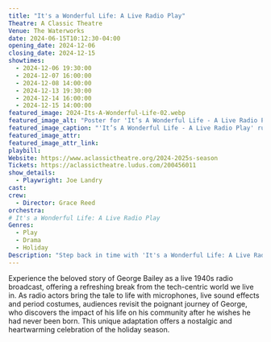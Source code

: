 ```yaml
---
title: "It's a Wonderful Life: A Live Radio Play"
Theatre: A Classic Theatre
Venue: The Waterworks
date: 2024-06-15T10:12:30-04:00
opening_date: 2024-12-06
closing_date: 2024-12-15
showtimes:
  - 2024-12-06 19:30:00
  - 2024-12-07 16:00:00
  - 2024-12-08 14:00:00
  - 2024-12-13 19:30:00
  - 2024-12-14 16:00:00
  - 2024-12-15 14:00:00
featured_image: 2024-Its-A-Wonderful-Life-02.webp
featured_image_alt: "Poster for 'It’s A Wonderful Life - A Live Radio Play' directed by Grace Reed at A Classic Theatre. The design mimics a 1940s radio microphone with festive elements, inviting viewers to a live broadcast of the beloved holiday classic from December 6-15, 2024."
featured_image_caption: "'It’s A Wonderful Life - A Live Radio Play' runs from December 6-15, 2024 at A Classic Theatre, offering a nostalgic trip back to a 1940s radio broadcast."
featured_image_attr: 
featured_image_attr_link: 
playbill:
Website: https://www.aclassictheatre.org/2024-2025s-season
Tickets: https://aclassictheatre.ludus.com/200456011
show_details: 
  - Playwright: Joe Landry
cast:
crew:
  - Director: Grace Reed
orchestra:
# It's a Wonderful Life: A Live Radio Play
Genres:
  - Play
  - Drama
  - Holiday
Description: "Step back in time with 'It's a Wonderful Life: A Live Radio Play,' a charming reimagining of the classic film performed as a live 1940s radio broadcast."
---
```

Experience the beloved story of George Bailey as a live 1940s radio broadcast, offering a refreshing break from the tech-centric world we live in. As radio actors bring the tale to life with microphones, live sound effects and period costumes, audiences revisit the poignant journey of George, who discovers the impact of his life on his community after he wishes he had never been born. This unique adaptation offers a nostalgic and heartwarming celebration of the holiday season.